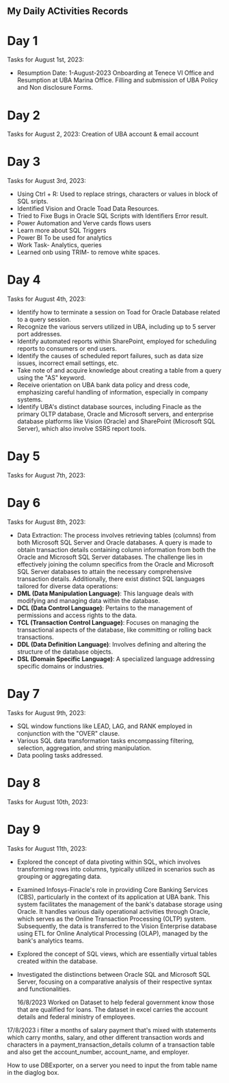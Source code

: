 ## My Daily ACtivities Records

# **Day 1**
Tasks for August 1st, 2023:
- Resumption Date: 1-August-2023
Onboarding at Tenece VI Office and Resumption at UBA Marina Office.
Filling and submission of UBA Policy and Non disclosure Forms.

# **Day 2**
Tasks for August 2, 2023:
Creation of UBA account & email account

# **Day 3**
Tasks for August 3rd, 2023:
- Using Ctrl + R: Used to replace strings, characters or values in block of SQL sripts.
- Identified Vision and Oracle Toad Data Resources.
- Tried to Fixe Bugs in Oracle SQL Scripts with Identifiers Error result.
- Power Automation and Verve cards flows users
- Learn more about SQL Triggers
- Power BI To be used for analytics
- Work Task- Analytics, queries
- Learned onb using TRIM- to remove white spaces.

# **Day 4**
Tasks for August 4th, 2023:
- Identify how to terminate a session on Toad for Oracle Database related to a query session.
- Recognize the various servers utilized in UBA, including up to 5 server port addresses.
- Identify automated reports within SharePoint, employed for scheduling reports to consumers or end users.
- Identify the causes of scheduled report failures, such as data size issues, incorrect email settings, etc.
- Take note of and acquire knowledge about creating a table from a query using the "AS" keyword.
- Receive orientation on UBA bank data policy and dress code, emphasizing careful handling of information, especially in company systems.
- Identify UBA's distinct database sources, including Finacle as the primary OLTP database, Oracle and Microsoft servers, and enterprise database platforms like Vision (Oracle) and SharePoint (Microsoft SQL Server), which also involve SSRS report tools.


# **Day 5**
Tasks for August 7th, 2023:







# **Day 6**
Tasks for August 8th, 2023:

- Data Extraction: The process involves retrieving tables (columns) from both Microsoft SQL Server and Oracle databases. A query is made to obtain transaction details containing column information from both the Oracle and Microsoft SQL Server databases. The challenge lies in effectively joining the column specifics from the Oracle and Microsoft SQL Server databases to attain the necessary comprehensive transaction details.
Additionally, there exist distinct SQL languages tailored for diverse data operations:
- **DML (Data Manipulation Language)**: This language deals with modifying and managing data within the database.
- **DCL (Data Control Language)**: Pertains to the management of permissions and access rights to the data.
- **TCL (Transaction Control Language)**: Focuses on managing the transactional aspects of the database, like committing or rolling back transactions.
- **DDL (Data Definition Language)**: Involves defining and altering the structure of the database objects.
- **DSL (Domain Specific Language)**: A specialized language addressing specific domains or industries.



# **Day 7**
Tasks for August 9th, 2023:
- SQL window functions like LEAD, LAG, and RANK employed in conjunction with the "OVER" clause.
- Various SQL data transformation tasks encompassing filtering, selection, aggregation, and string manipulation.
- Data pooling tasks addressed.




# **Day 8**
Tasks for August 10th, 2023:




# **Day 9**
Tasks for August 11th, 2023:
- Explored the concept of data pivoting within SQL, which involves transforming rows into columns, typically utilized in scenarios such as grouping or aggregating data.
- Examined Infosys-Finacle's role in providing Core Banking Services (CBS), particularly in the context of its application at UBA bank. This system facilitates the management of the bank's database storage using Oracle. It handles various daily operational activities through Oracle, which serves as the Online Transaction Processing (OLTP) system. Subsequently, the data is transferred to the Vision Enterprise database using ETL for Online Analytical Processing (OLAP), managed by the bank's analytics teams.
- Explored the concept of SQL views, which are essentially virtual tables created within the database.
- Investigated the distinctions between Oracle SQL and Microsoft SQL Server, focusing on a comparative analysis of their respective syntax and functionalities.




  16/8/2023
Worked on Dataset to help federal government know those that are qualified for loans.
The dataset in excel carries the account details and federal ministry of employees.

17/8/2023
i filter a months of salary payment that's mixed with statements which carry months, salary, and other different transaction words and characters in a payment_transaction_details column of a transaction table and also get the account_number, account_name, and employer.


How to use DBExporter, on a server
you need to input the from table name in the diaglog box.
